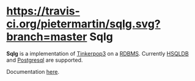 https://travis-ci.org/pietermartin/sqlg.svg?branch=master
Sqlg
====

**Sqlg** is a implementation of [Tinkerpop3](https://github.com/tinkerpop/tinkerpop3) on a [RDBMS](http://en.wikipedia.org/wiki/Relational_database_management_system).
Currently [HSQLDB](http://hsqldb.org/) and [Postgresql](http://www.postgresql.org/) are supported.


Documentation [here](http://umlg.org/sqlg.html).

